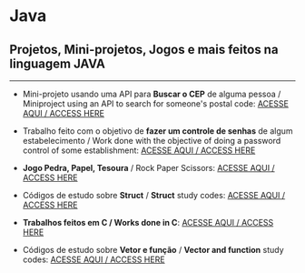 # Java
## Projetos, Mini-projetos, Jogos e mais feitos na linguagem JAVA
***
+ Mini-projeto usando uma API para **Buscar o CEP** de alguma pessoa / Miniproject using an API to search for someone's postal code: [ACESSE AQUI / ACCESS HERE](https://github.com/LeonardoReisAmorim/Java/tree/master/BuscaCep%20JAVA)

+ Trabalho feito com o objetivo de **fazer um controle de senhas** de algum estabelecimento /  Work done with the objective of doing a password control of some establishment: [ACESSE AQUI / ACCESS HERE](https://github.com/LeonardoReisAmorim/Java/tree/master/Controle%20Senhas%20JAVA) 

+ **Jogo Pedra, Papel, Tesoura** / Rock Paper Scissors: [ACESSE AQUI / ACCESS HERE](https://github.com/LeonardoReisAmorim/Java/tree/master/JOGO%20PPT%20JAVA) 

+ Códigos de estudo sobre **Struct** / **Struct** study codes: [ACESSE AQUI / ACCESS HERE](https://github.com/LeonardoReisAmorim/Programming-C/tree/master/struct)  

+ **Trabalhos feitos em C / Works done in C**: [ACESSE AQUI / ACCESS HERE](https://github.com/LeonardoReisAmorim/Programming-C/tree/master/trabalhos%20em%20c) 

+ Códigos de estudo sobre **Vetor e função** / **Vector and function** study codes: [ACESSE AQUI / ACCESS HERE](https://github.com/LeonardoReisAmorim/Programming-C/tree/master/vetor%20e%20funcao)  

